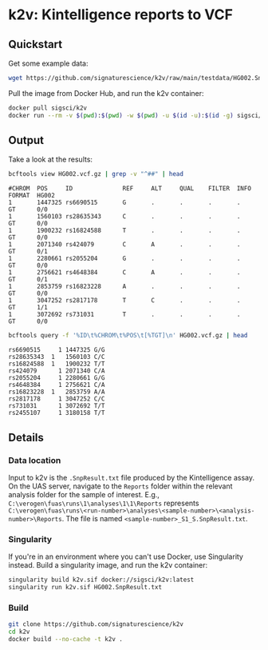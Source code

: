 # k2v: Kintelligence reports to VCF

## Quickstart

Get some example data:

```sh
wget https://github.com/signaturescience/k2v/raw/main/testdata/HG002.SnpResult.txt
```

Pull the image from Docker Hub, and run the k2v container:

```sh
docker pull sigsci/k2v
docker run --rm -v $(pwd):$(pwd) -w $(pwd) -u $(id -u):$(id -g) sigsci/k2v HG002.SnpResult.txt
```

## Output

Take a look at the results:

```sh
bcftools view HG002.vcf.gz | grep -v "^##" | head
```

```
#CHROM  POS     ID              REF     ALT     QUAL    FILTER  INFO    FORMAT  HG002
1       1447325 rs6690515       G       .       .       .       .       GT      0/0
1       1560103 rs28635343      C       .       .       .       .       GT      0/0
1       1900232 rs16824588      T       .       .       .       .       GT      0/0
1       2071340 rs424079        C       A       .       .       .       GT      0/1
1       2280661 rs2055204       G       .       .       .       .       GT      0/0
1       2756621 rs4648384       C       A       .       .       .       GT      0/1
1       2853759 rs16823228      A       .       .       .       .       GT      0/0
1       3047252 rs2817178       T       C       .       .       .       GT      1/1
1       3072692 rs731031        T       .       .       .       .       GT      0/0
```

```sh
bcftools query -f '%ID\t%CHROM\t%POS\t[%TGT]\n' HG002.vcf.gz | head
```

```
rs6690515	  1	1447325	G/G
rs28635343	1	1560103	C/C
rs16824588	1	1900232	T/T
rs424079	  1	2071340	C/A
rs2055204	  1	2280661	G/G
rs4648384	  1	2756621	C/A
rs16823228	1	2853759	A/A
rs2817178	  1	3047252	C/C
rs731031	  1	3072692	T/T
rs2455107	  1	3180158	T/T
```

## Details

### Data location

Input to k2v is the `.SnpResult.txt` file produced by the Kintelligence assay. On the UAS server, navigate to the `Reports` folder within the relevant analysis folder for the sample of interest. E.g., `C:\verogen\fuas\runs\1\analyses\1\1\Reports` represents `C:\verogen\fuas\runs\<run-number>\analyses\<sample-number>\<analysis-number>\Reports`. The file is named `<sample-number>_S1_S.SnpResult.txt`.

### Singularity

If you're in an environment where you can't use Docker, use Singularity instead. Build a singularity image, and run the k2v container:

```sh
singularity build k2v.sif docker://sigsci/k2v:latest
singularity run k2v.sif HG002.SnpResult.txt
```

### Build

```sh
git clone https://github.com/signaturescience/k2v
cd k2v
docker build --no-cache -t k2v .
```
